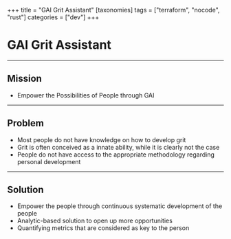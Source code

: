 +++
title = "GAI Grit Assistant"
[taxonomies]
tags = ["terraform", "nocode", "rust"]
categories = ["dev"]
+++

# GAI Grit Assistant

---

## Mission

- Empower the Possibilities of People through GAI

---

## Problem

- Most people do not have knowledge on how to develop grit
- Grit is often conceived as a innate ability, while it is clearly not the case
- People do not have access to the appropriate methodology regarding personal development

---

## Solution

- Empower the people through continuous systematic development of the people
- Analytic-based solution to open up more opportunities
- Quantifying metrics that are considered as key to the person
